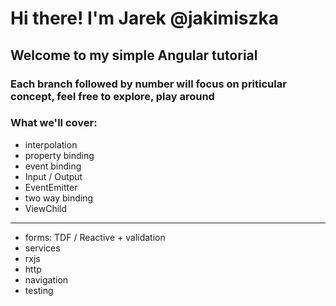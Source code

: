 # Hi there! I'm Jarek @jakimiszka
## Welcome to my simple Angular tutorial
### Each branch followed by number will focus on priticular concept, feel free to explore, play around
### What we'll cover:
- interpolation
- property binding
- event binding
- Input / Output
- EventEmitter
- two way binding
- ViewChild
----------------------------------------------
- forms: TDF / Reactive + validation
- services
- rxjs
- http
- navigation
- testing

